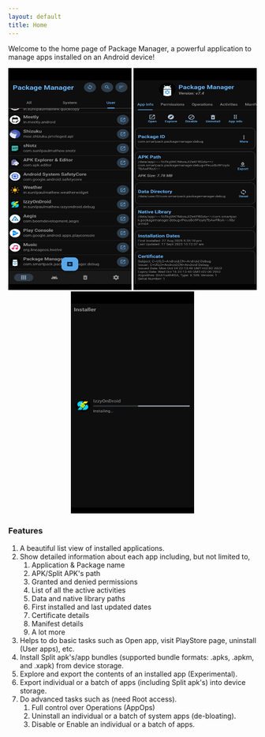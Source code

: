 ```yaml
---
layout: default
title: Home
---
```


Welcome to the home page of Package Manager, a powerful application to manage apps installed on an Android device!

<p style="text-align: center"><img src="https://raw.githubusercontent.com/SmartPack/PackageManager/master/fastlane/metadata/android/en-US/images/phoneScreenshots/1.jpg" alt="" width="250" height="450" /> <img src="https://raw.githubusercontent.com/SmartPack/PackageManager/master/fastlane/metadata/android/en-US/images/phoneScreenshots/4.jpg" alt="" width="250" height="450" /> <img src="https://raw.githubusercontent.com/SmartPack/PackageManager/master/fastlane/metadata/android/en-US/images/phoneScreenshots/7.jpg" alt="" width="250" height="450" /></p>

### Features
1.  A beautiful list view of installed applications.
2.  Show detailed information about each app including, but not limited to,
    1.  Application & Package name
    2.  APK/Split APK's path
    3.  Granted and denied permissions
    4.  List of all the active activities
    5.  Data and native library paths
    6.  First installed and last updated dates
    7.  Certificate details
    8.  Manifest details
    9.  A lot more
3.  Helps to do basic tasks such as Open app, visit PlayStore page, uninstall (User apps), etc.
4.  Install Split apk's/app bundles (supported bundle formats: .apks, .apkm, and .xapk) from device storage.
5.  Explore and export the contents of an installed app (Experimental).
6.  Export individual or a batch of apps (including Split apk's) into device storage.
7.  Do advanced tasks such as (need Root access).
    1.  Full control over Operations (AppOps)
    2.  Uninstall an individual or a batch of system apps (de-bloating).
    3.  Disable or Enable an individual or a batch of apps.

